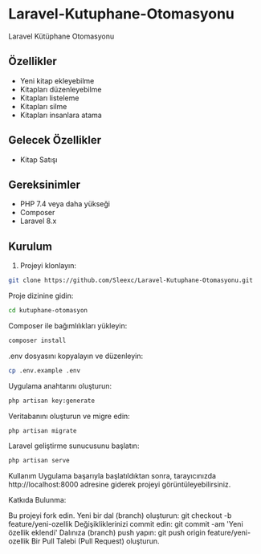 # Laravel-Kutuphane-Otomasyonu
 Laravel Kütüphane Otomasyonu

 ## Özellikler

- Yeni kitap ekleyebilme
- Kitapları düzenleyebilme
- Kitapları listeleme
- Kitapları silme
- Kitapları insanlara atama

## Gelecek Özellikler

- Kitap Satışı

## Gereksinimler

- PHP 7.4 veya daha yükseği
- Composer
- Laravel 8.x

## Kurulum

1. Projeyi klonlayın:

```bash
git clone https://github.com/Sleexc/Laravel-Kutuphane-Otomasyonu.git
```

Proje dizinine gidin:
```bash
cd kutuphane-otomasyon
```

Composer ile bağımlılıkları yükleyin:
```bash
composer install
```

.env dosyasını kopyalayın ve düzenleyin:
```bash
cp .env.example .env
```

Uygulama anahtarını oluşturun:
```bash
php artisan key:generate
```

Veritabanını oluşturun ve migre edin:
```bash
php artisan migrate
```

Laravel geliştirme sunucusunu başlatın:
```bash
php artisan serve
```

Kullanım
Uygulama başarıyla başlatıldıktan sonra, tarayıcınızda http://localhost:8000 adresine giderek projeyi görüntüleyebilirsiniz.

Katkıda Bulunma:

Bu projeyi fork edin.
Yeni bir dal (branch) oluşturun: git checkout -b feature/yeni-ozellik
Değişikliklerinizi commit edin: git commit -am 'Yeni özellik eklendi'
Dalınıza (branch) push yapın: git push origin feature/yeni-ozellik
Bir Pull Talebi (Pull Request) oluşturun.
